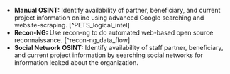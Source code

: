 * **Manual OSINT:** Identify availability of partner, beneficiary, and current project information online using advanced Google searching and website-scraping. [^PETS_logical_intel]
* **Recon-NG:** Use recon-ng to do automated web-based open source reconnaissance. [^recon-ng_data_flow]
* **Social Network OSINT:** Identify availability of staff partner, beneficiary, and current project information by searching social networks for information leaked about the organization.
